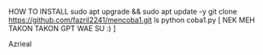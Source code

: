 HOW TO INSTALL
sudo apt upgrade && sudo apt update -y
git clone https://github.com/fazril2241/mencoba1.git
ls
python coba1.py 
[ NEK MEH TAKON TAKON GPT WAE SU :) ]

Azrieal
